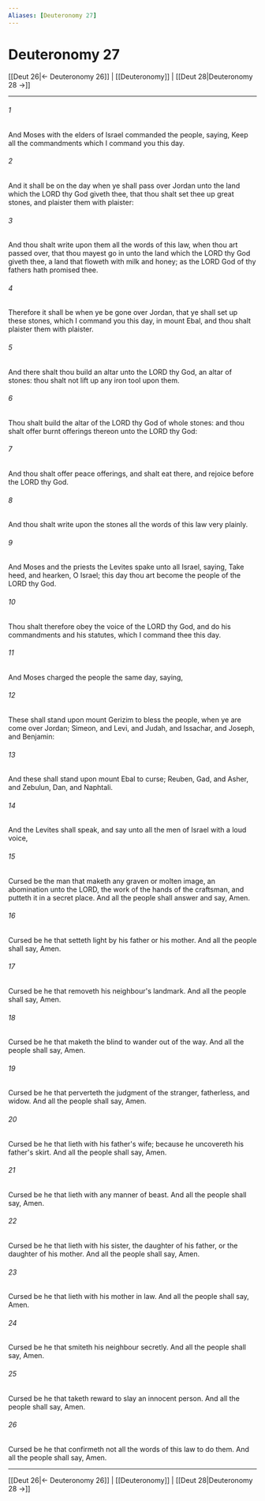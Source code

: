```yaml
---
Aliases: [Deuteronomy 27]
---
```

# Deuteronomy 27

[[Deut 26|← Deuteronomy 26]] | [[Deuteronomy]] | [[Deut 28|Deuteronomy 28 →]]
***



###### 1 
And Moses with the elders of Israel commanded the people, saying, Keep all the commandments which I command you this day. 

###### 2 
And it shall be on the day when ye shall pass over Jordan unto the land which the LORD thy God giveth thee, that thou shalt set thee up great stones, and plaister them with plaister: 

###### 3 
And thou shalt write upon them all the words of this law, when thou art passed over, that thou mayest go in unto the land which the LORD thy God giveth thee, a land that floweth with milk and honey; as the LORD God of thy fathers hath promised thee. 

###### 4 
Therefore it shall be when ye be gone over Jordan, that ye shall set up these stones, which I command you this day, in mount Ebal, and thou shalt plaister them with plaister. 

###### 5 
And there shalt thou build an altar unto the LORD thy God, an altar of stones: thou shalt not lift up any iron tool upon them. 

###### 6 
Thou shalt build the altar of the LORD thy God of whole stones: and thou shalt offer burnt offerings thereon unto the LORD thy God: 

###### 7 
And thou shalt offer peace offerings, and shalt eat there, and rejoice before the LORD thy God. 

###### 8 
And thou shalt write upon the stones all the words of this law very plainly. 

###### 9 
And Moses and the priests the Levites spake unto all Israel, saying, Take heed, and hearken, O Israel; this day thou art become the people of the LORD thy God. 

###### 10 
Thou shalt therefore obey the voice of the LORD thy God, and do his commandments and his statutes, which I command thee this day. 

###### 11 
And Moses charged the people the same day, saying, 

###### 12 
These shall stand upon mount Gerizim to bless the people, when ye are come over Jordan; Simeon, and Levi, and Judah, and Issachar, and Joseph, and Benjamin: 

###### 13 
And these shall stand upon mount Ebal to curse; Reuben, Gad, and Asher, and Zebulun, Dan, and Naphtali. 

###### 14 
And the Levites shall speak, and say unto all the men of Israel with a loud voice, 

###### 15 
Cursed be the man that maketh any graven or molten image, an abomination unto the LORD, the work of the hands of the craftsman, and putteth it in a secret place. And all the people shall answer and say, Amen. 

###### 16 
Cursed be he that setteth light by his father or his mother. And all the people shall say, Amen. 

###### 17 
Cursed be he that removeth his neighbour's landmark. And all the people shall say, Amen. 

###### 18 
Cursed be he that maketh the blind to wander out of the way. And all the people shall say, Amen. 

###### 19 
Cursed be he that perverteth the judgment of the stranger, fatherless, and widow. And all the people shall say, Amen. 

###### 20 
Cursed be he that lieth with his father's wife; because he uncovereth his father's skirt. And all the people shall say, Amen. 

###### 21 
Cursed be he that lieth with any manner of beast. And all the people shall say, Amen. 

###### 22 
Cursed be he that lieth with his sister, the daughter of his father, or the daughter of his mother. And all the people shall say, Amen. 

###### 23 
Cursed be he that lieth with his mother in law. And all the people shall say, Amen. 

###### 24 
Cursed be he that smiteth his neighbour secretly. And all the people shall say, Amen. 

###### 25 
Cursed be he that taketh reward to slay an innocent person. And all the people shall say, Amen. 

###### 26 
Cursed be he that confirmeth not all the words of this law to do them. And all the people shall say, Amen.

***
[[Deut 26|← Deuteronomy 26]] | [[Deuteronomy]] | [[Deut 28|Deuteronomy 28 →]]
